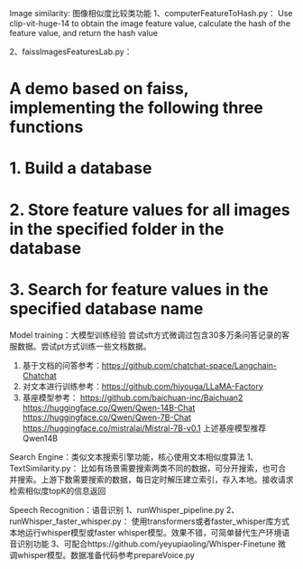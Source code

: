 Image similarity: 图像相似度比较类功能
1、computerFeatureToHash.py：
Use clip-vit-huge-14 to obtain the image feature value, calculate the hash of the feature value, and return the hash value

2、faissImagesFeaturesLab.py：
# A demo based on faiss, implementing the following three functions
# 1. Build a database
# 2. Store feature values for all images in the specified folder in the database
# 3. Search for feature values in the specified database name


Model training：大模型训练经验
尝试sft方式微调过包含30多万条问答记录的客服数据。尝试pt方式训练一些文档数据。
1. 基于文档的问答参考：https://github.com/chatchat-space/Langchain-Chatchat
2. 对文本进行训练参考：https://github.com/hiyouga/LLaMA-Factory
3. 基座模型参考：
https://github.com/baichuan-inc/Baichuan2
https://huggingface.co/Qwen/Qwen-14B-Chat
https://huggingface.co/Qwen/Qwen-7B-Chat
https://huggingface.co/mistralai/Mistral-7B-v0.1
上述基座模型推荐Qwen14B


Search Engine：类似文本搜索引擎功能，核心使用文本相似度算法
1、TextSimilarity.py：
比如有场景需要搜索两类不同的数据，可分开搜索，也可合并搜索。上游下数需要搜索的数据，每日定时解压建立索引，存入本地。接收请求检索相似度topK的信息返回


Speech Recognition：语音识别
1、runWhisper_pipeline.py
2、runWhisper_faster_whisper.py：
使用transformers或者faster_whisper库方式本地运行whisper模型或faster whisper模型。效果不错，可简单替代生产环境语音识别功能
3、可配合https://github.com/yeyupiaoling/Whisper-Finetune 微调whisper模型。数据准备代码参考prepareVoice.py
